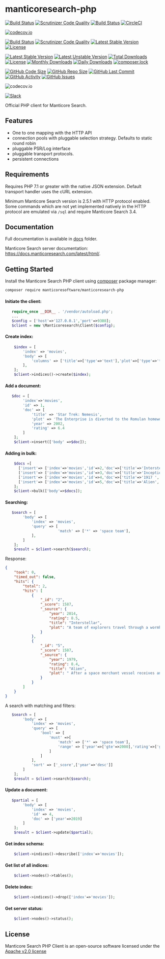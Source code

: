 manticoresearch-php
===================

[![Build Status](https://travis-ci.org/gordonbanderson/manticoresearch-php.svg?branch=CI)](https://travis-ci.org/gordonbanderson/manticoresearch-php)
[![Scrutinizer Code Quality](https://scrutinizer-ci.com/g/gordonbanderson/manticoresearch-php/badges/quality-score.png?b=CI)](https://scrutinizer-ci.com/g/gordonbanderson/manticoresearch-php/?branch=CI)
[![Build Status](https://scrutinizer-ci.com/g/gordonbanderson/manticoresearch-php/badges/build.png?b=CI)](https://scrutinizer-ci.com/g/gordonbanderson/manticoresearch-php/build-status/CI)
[![CircleCI](https://circleci.com/gh/gordonbanderson/manticoresearch-php.svg?style=svg)](https://circleci.com/gh/gordonbanderson/manticoresearch-php)

[![codecov.io](https://codecov.io/github/gordonbanderson/manticoresearch-php/coverage.svg?branch=CI)](https://codecov.io/github/gordonbanderson/manticoresearch-php?branch=CI)


[![Build Status](https://travis-ci.org/gordonbanderson/manticoresearch-php.svg?branch=master)](https://travis-ci.org/manticoresoftware/manticoresearch-php)
[![Scrutinizer Code Quality](https://scrutinizer-ci.com/g/manticoresoftware/manticoresearch-php/badges/quality-score.png?b=master)](https://scrutinizer-ci.com/g/manticoresoftware/manticoresearch-php/?branch=master)
[![Latest Stable Version](https://poser.pugx.org/manticoresoftware/manticoresearch-php/v/stable)](https://packagist.org/packages/manticoresoftware/manticoresearch-php)
[![License](https://poser.pugx.org/manticoresoftware/manticoresearch-php/license)](https://packagist.org/packages/manticoresoftware/manticoresearch-php)

[![Latest Stable Version](https://poser.pugx.org/manticoresoftware/manticoresearch-php/version)](https://packagist.org/packages/manticoresoftware/manticoresearch-php)
[![Latest Unstable Version](https://poser.pugx.org/manticoresoftware/manticoresearch-php/v/unstable)](//packagist.org/packages/manticoresoftware/manticoresearch-php)
[![Total Downloads](https://poser.pugx.org/manticoresoftware/manticoresearch-php/downloads)](https://packagist.org/packages/manticoresoftware/manticoresearch-php)
[![License](https://poser.pugx.org/manticoresoftware/manticoresearch-php/license)](https://packagist.org/packages/manticoresoftware/manticoresearch-php)
[![Monthly Downloads](https://poser.pugx.org/manticoresoftware/manticoresearch-php/d/monthly)](https://packagist.org/packages/manticoresoftware/manticoresearch-php)
[![Daily Downloads](https://poser.pugx.org/manticoresoftware/manticoresearch-php/d/daily)](https://packagist.org/packages/manticoresoftware/manticoresearch-php)
[![composer.lock](https://poser.pugx.org/manticoresoftware/manticoresearch-php/composerlock)](https://packagist.org/packages/manticoresoftware/manticoresearch-php)

[![GitHub Code Size](https://img.shields.io/github/languages/code-size/gordonbanderson/manticoresearch-php)](https://github.com/gordonbanderson/manticoresearch-php)
[![GitHub Repo Size](https://img.shields.io/github/repo-size/gordonbanderson/manticoresearch-php)](https://github.com/gordonbanderson/manticoresearch-php)
[![GitHub Last Commit](https://img.shields.io/github/last-commit/gordonbanderson/manticoresearch-php)](https://github.com/gordonbanderson/manticoresearch-php)
[![GitHub Activity](https://img.shields.io/github/commit-activity/m/gordonbanderson/manticoresearch-php)](https://github.com/gordonbanderson/manticoresearch-php)
[![GitHub Issues](https://img.shields.io/github/issues/gordonbanderson/manticoresearch-php)](https://github.com/gordonbanderson/manticoresearch-php/issues)

![codecov.io](https://codecov.io/github/gordonbanderson/manticoresearch-php/branch.svg?branch=CI)



[![Slack][slack-badge]][slack-url]

Official PHP client for Manticore Search.


Features
--------
- One to one mapping with the HTTP  API
- connection pools with pluggable selection strategy. Defaults to static round robin
- pluggable PSR/Log interface
- pluggable transport protocols.
- persistent connections


Requirements
------------

Requires PHP 7.1 or greater with the native JSON extension. Default transport handler uses the cURL extension.

Minimum Manticore Search version is 2.5.1 with HTTP protocol enabled.
Some commands which are not yet implemented natively in the HTTP protocol are emulated via `/sql` and require Manticore Search 3.4. 

Documentation
-------------

Full documentation is available in  [docs](docs) folder.

Manticore Search server documentation: https://docs.manticoresearch.com/latest/html/.


Getting Started
---------------

Install the Manticore Search PHP client using [composer](https://getcomposer.org) package manager: 

```bash
composer require manticoresoftware/manticoresearch-php
```

#### Initiate the client:


```php
   require_once __DIR__ . '/vendor/autoload.php';
   ...
   $config = ['host'=>'127.0.0.1','port'=>9308];
   $client = new \Manticoresearch\Client($config);
```

#### Create index:
```php
    $index = [
        'index' => 'movies',
        'body' => [
            'columns' => ['title'=>['type'=>'text'],'plot'=>['type'=>'text'],'year'=>['type'=>'integer'],'rating'=>['type'=>'float']]
        ],
    ];
    $client->indices()->create($index);
````

#### Add a document:

```php
   $doc = [
        'index'=>'movies',
        'id' => 1,
        'doc' => [
            'title' => 'Star Trek: Nemesis',
            'plot' => 'The Enterprise is diverted to the Romulan homeworld Romulus, supposedly because they want to negotiate a peace treaty. Captain Picard and his crew discover a serious threat to the Federation once Praetor Shinzon plans to attack Earth.',
            'year' => 2002,
            'rating' => 6.4
        ]
    ];
    $client->insert(['body' =>$doc]);
```

#### Adding in bulk:

```php
    $docs =[
      ['insert'=> ['index'=>'movies','id'=>2,'doc'=>['title'=>'Interstellar','plot'=>'A team of explorers travel through a wormhole in space in an attempt to ensure humanity\'s survival.','year'=>2014,'rating'=>8.5]]],
      ['insert'=> ['index'=>'movies','id'=>3,'doc'=>['title'=>'Inception','plot'=>'A thief who steals corporate secrets through the use of dream-sharing technology is given the inverse task of planting an idea into the mind of a C.E.O.','year'=>2010,'rating'=>8.8]]],
      ['insert'=> ['index'=>'movies','id'=>4,'doc'=>['title'=>'1917 ','plot'=>' As a regiment assembles to wage war deep in enemy territory, two soldiers are assigned to race against time and deliver a message that will stop 1,600 men from walking straight into a deadly trap.','year'=>2018,'rating'=>8.4]]],
      ['insert'=> ['index'=>'movies','id'=>5,'doc'=>['title'=>'Alien','plot'=>' After a space merchant vessel receives an unknown transmission as a distress call, one of the team\'s member is attacked by a mysterious life form and they soon realize that its life cycle has merely begun.','year'=>1979,'rating'=>8.4]]]
    ];
    $client->bulk(['body'=>$docs]);
```

#### Searching:

```php
   $search = [
        'body' => [
            'index' => 'movies',
            'query' => [
                        'match' => ['*' => 'space team'],
            ],
        ]
    ];
    $result = $client->search($search);
```
Response:

```json
{
    "took": 0,
    "timed_out": false,
    "hits": {
        "total": 2,
        "hits": [
            {
                "_id": "2",
                "_score": 1587,
                "_source": {
                    "year": 2014,
                    "rating": 8.5,
                    "title": "Interstellar",
                    "plot": "A team of explorers travel through a wormhole in space in an attempt to ensure humanity's survival."
                }
            },
            {
                "_id": "5",
                "_score": 1587,
                "_source": {
                    "year": 1979,
                    "rating": 8.4,
                    "title": "Alien",
                    "plot": " After a space merchant vessel receives an unknown transmission as a distress call, one of the team's member is attacked by a mysterious life form and they soon realize that its life cycle has merely begun."
                }
            }
        ]
    }
}
```
A search with matching and filters:

```php
   $search = [
        'body' => [
            'index' => 'movies',
            'query' => [
                'bool' => [
                    'must' =>[
                        'match' => ['*' => 'space team'],
                        'range' => ['year'=>['gte'=>2000],'rating'=>['gte'=>8.0]]
                    ]
                ]
            ],
            'sort' => ['_score',['year'=>'desc']]
        ]
    ];
    $result = $client->search($search);
```

#### Update a document:

```php
   $partial = [
        'body' => [
            'index' => 'movies',
            'id' => 4,
            'doc' => ['year'=>2019]
        ]
    ];
    $result = $client->update($partial);
```


#### Get index schema:

```php
    $client->indices()->describe(['index'=>'movies']);
```

#### Get list of all indices:

```php
    $client->nodes()->tables();
```


#### Delete index:

```php
    $client->indices()->drop(['index'=>'movies']);
```

#### Get server status:
```php
    $client->nodes()->status();
```



License
-------
Manticore Search PHP Client is an open-source software licensed under the [Apache v2.0 license](LICENSE.txt)


[slack-url]: https://slack.manticoresearch.com/
[slack-badge]:  https://img.shields.io/badge/Slack-join%20chat-green.svg
